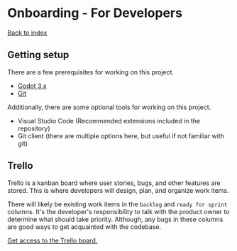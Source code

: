 # Onboarding - For Developers

[Back to index](index.md)

## Getting setup

There are a few prerequisites for working on this project.

-   [Godot 3.x](https://godotengine.org/download/3.x/windows/)
-   [Git](https://git-scm.com/downloads)

Additionally, there are some optional tools for working on this project.

-   Visual Studio Code (Recommended extensions included in the repository)
-   Git client (there are multiple options here, but useful if not familiar with git)

## Trello

Trello is a kanban board where user stories, bugs, and other features are stored. This is where developers will design, plan, and organize work items.

There will likely be existing work items in the `backlog` and `ready for sprint` columns. It's the developer's responsibility to talk with the product owner to determine what should take priority. Although, any bugs in these columns are good ways to get acquainted with the codebase.

[Get access to the Trello board.](https://trello.com/invite/b/kOTWV1H0/ATTIc5a4e5e5a0af6f92b8cfed6abb92e21578B3F7D0/board-game-godot)
